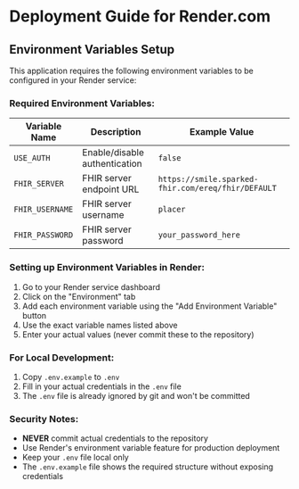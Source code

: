 # Deployment Guide for Render.com

## Environment Variables Setup

This application requires the following environment variables to be configured in your Render service:

### Required Environment Variables:

| Variable Name | Description | Example Value |
|---------------|-------------|---------------|
| `USE_AUTH` | Enable/disable authentication | `false` |
| `FHIR_SERVER` | FHIR server endpoint URL | `https://smile.sparked-fhir.com/ereq/fhir/DEFAULT` |
| `FHIR_USERNAME` | FHIR server username | `placer` |
| `FHIR_PASSWORD` | FHIR server password | `your_password_here` |

### Setting up Environment Variables in Render:

1. Go to your Render service dashboard
2. Click on the "Environment" tab
3. Add each environment variable using the "Add Environment Variable" button
4. Use the exact variable names listed above
5. Enter your actual values (never commit these to the repository)

### For Local Development:

1. Copy `.env.example` to `.env`
2. Fill in your actual credentials in the `.env` file
3. The `.env` file is already ignored by git and won't be committed

### Security Notes:

- **NEVER** commit actual credentials to the repository
- Use Render's environment variable feature for production deployment
- Keep your `.env` file local only
- The `.env.example` file shows the required structure without exposing credentials
